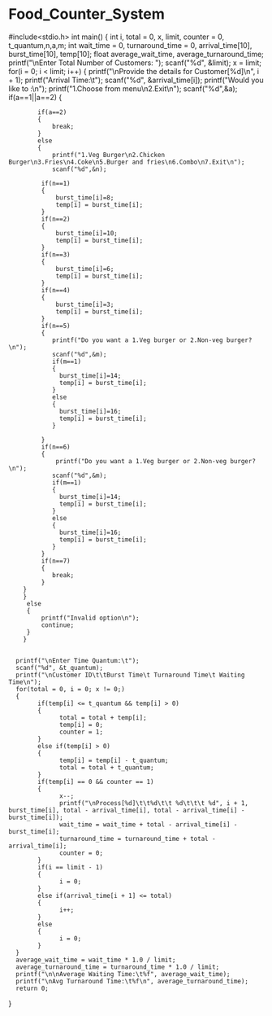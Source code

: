 # Food_Counter_System
#include<stdio.h> 
int main() 
{ 
      int i, total = 0, x, limit, counter = 0, t_quantum,n,a,m; 
      int wait_time = 0, turnaround_time = 0, arrival_time[10], burst_time[10], temp[10]; 
      float average_wait_time, average_turnaround_time;
      printf("\nEnter Total Number of Customers: "); 
      scanf("%d", &limit); 
      x = limit; 
      for(i = 0; i < limit; i++) 
      {
            printf("\nProvide the details for Customer[%d]\n", i + 1);
            printf("Arrival Time:\t");
            scanf("%d", &arrival_time[i]);
            printf("Would you like to :\n");
            printf("1.Choose from menu\n2.Exit\n");
            scanf("%d",&a);
            if(a==1||a==2)
            {
			
			if(a==2)
            {
            	break;
			}
			else
			{
		    	printf("1.Veg Burger\n2.Chicken Burger\n3.Fries\n4.Coke\n5.Burger and fries\n6.Combo\n7.Exit\n");
                scanf("%d",&n);
               
			 if(n==1)
			 {
				 burst_time[i]=8;
				 temp[i] = burst_time[i];
			 }
             if(n==2)
             {
             	 burst_time[i]=10;
				 temp[i] = burst_time[i];	
			 }
			 if(n==3)
			 { 
			 	 burst_time[i]=6;
				 temp[i] = burst_time[i];
			 }
			 if(n==4)
			 {
			 	 burst_time[i]=3;
				 temp[i] = burst_time[i];
			 }
			 if(n==5)
			 {
			 	printf("Do you want a 1.Veg burger or 2.Non-veg burger?\n");
			 	scanf("%d",&m);
			 	if(m==1)
			 	{
			 	  burst_time[i]=14;
				  temp[i] = burst_time[i];	
				}
				else
				{
			      burst_time[i]=16;
				  temp[i] = burst_time[i];	
				}
				 
		     }
			 if(n==6)
			 {
			     printf("Do you want a 1.Veg burger or 2.Non-veg burger?\n");
			 	scanf("%d",&m);
			 	if(m==1)
			 	{
			 	  burst_time[i]=14;
				  temp[i] = burst_time[i];	
				}
				else
				{
			      burst_time[i]=16;
				  temp[i] = burst_time[i];	
				}	
		     }
		     if(n==7)
		     {
		     	break;
			 }
		}
		}
		 else
		 {
			 printf("Invalid option\n");
			 continue;
		 }
		}
            
       
      printf("\nEnter Time Quantum:\t"); 
      scanf("%d", &t_quantum); 
      printf("\nCustomer ID\t\tBurst Time\t Turnaround Time\t Waiting Time\n");
      for(total = 0, i = 0; x != 0;) 
      { 
            if(temp[i] <= t_quantum && temp[i] > 0) 
            { 
                  total = total + temp[i]; 
                  temp[i] = 0; 
                  counter = 1; 
            } 
            else if(temp[i] > 0) 
            { 
                  temp[i] = temp[i] - t_quantum; 
                  total = total + t_quantum; 
            } 
            if(temp[i] == 0 && counter == 1) 
            { 
                  x--; 
                  printf("\nProcess[%d]\t\t%d\t\t %d\t\t\t %d", i + 1, burst_time[i], total - arrival_time[i], total - arrival_time[i] - burst_time[i]);
                  wait_time = wait_time + total - arrival_time[i] - burst_time[i]; 
                  turnaround_time = turnaround_time + total - arrival_time[i]; 
                  counter = 0; 
            } 
            if(i == limit - 1) 
            {
                  i = 0; 
            }
            else if(arrival_time[i + 1] <= total) 
            {
                  i++;
            }
            else 
            {
                  i = 0;
            }
      } 
      average_wait_time = wait_time * 1.0 / limit;
      average_turnaround_time = turnaround_time * 1.0 / limit;
      printf("\n\nAverage Waiting Time:\t%f", average_wait_time); 
      printf("\nAvg Turnaround Time:\t%f\n", average_turnaround_time); 
      return 0; 
}
